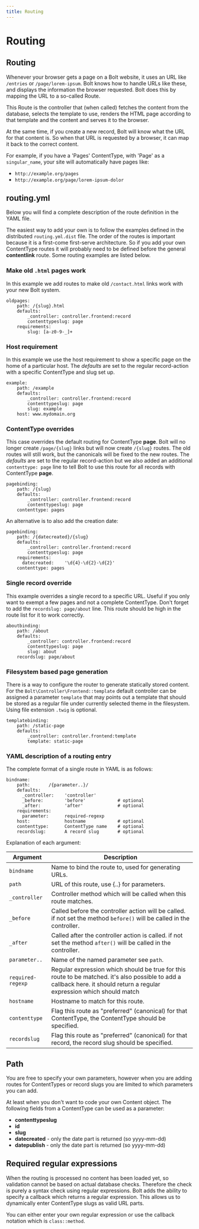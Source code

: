 ```yaml
---
title: Routing
---
```

Routing
=======

Routing
-------

Whenever your browser gets a page on a Bolt website, it uses an URL like
`/entries` or `/page/lorem-ipsum`. Bolt knows how to handle URLs like these, and
displays the information the browser requested. Bolt does this by mapping the
URL to a so-called Route.

This Route is the controller that (when called) fetches the content from the
database, selects the template to use, renders the HTML page according to that
template and the content and serves it to the browser.

At the same time, if you create a new record, Bolt will know what the URL for
that content is. So when that URL is requested by a browser, it can map it back
to the correct content.

For example, if you have a 'Pages' ContentType, with 'Page' as a
`singular_name`, your site will automatically have pages like:

  - `http://example.org/pages`
  - `http://example.org/page/lorem-ipsum-dolor`

## routing.yml

Below you will find a complete description of the route definition in the YAML
file.

The easiest way to add your own is to follow the examples defined in the
distributed `routing.yml.dist` file. The order of the routes is important
because it is a first-come first-serve architecture. So if you add your own
ContentType routes it will probably need to be defined before the general
**contentlink** route. Some routing examples are listed below.

### Make old `.html` pages work

In this example we add routes to make old `/contact.html` links work with your
new Bolt system.

```
oldpages:
    path: /{slug}.html
    defaults:
        _controller: controller.frontend:record
        contenttypeslug: page
    requirements:
        slug: [a-z0-9-_]+
```

### Host requirement

In this example we use the host requirement to show a specific page on the home
of a particular host. The _defaults_ are set to the regular record-action with a
specific ContentType and slug set up.

```
example:
    path: /example
    defaults:
        _controller: controller.frontend:record
        contenttypeslug: page
        slug: example
    host: www.mydomain.org
```

### ContentType overrides

This case overrides the default routing for ContentType **page**. Bolt will no
longer create `/page/{slug}` links but will now create `/{slug}` routes. The old
routes will still work, but the canonicals will be fixed to the new routes. The
_defaults_ are set to the regular record-action but we also added an additional
`contenttype: page` line to tell Bolt to use this route for all records with
ContentType **page**.

```
pagebinding:
    path: /{slug}
    defaults:
        _controller: controller.frontend:record
        contenttypeslug: page
    contenttype: pages
```

An alternative is to also add the creation date:

```
pagebinding:
    path: /{datecreated}/{slug}
    defaults:
        _controller: controller.frontend:record
        contenttypeslug: page
    requirements:
      datecreated:    '\d{4}-\d{2}-\d{2}'
    contenttype: pages
```

### Single record override

This example overrides a single record to a specific URL. Useful if you only
want to exempt a few pages and not a complete ContentType. Don't forget to add
the `recordslug: page/about` line. This route should be high in the route list
for it to work correctly.

```
aboutbinding:
    path: /about
    defaults:
        _controller: controller.frontend:record
        contenttypeslug: page
        slug: about
    recordslug: page/about
```

### Filesystem based page generation

There is a way to configure the router to generate statically stored content.
For the `Bolt\Controller\Frontend::template` default controller can be assigned
a parameter `template` that may points out a template that should be stored as a
regular file under currently selected theme in the filesystem. Using file
extension `.twig` is optional.

```
templatebinding:
    path: /static-page
    defaults:
        _controller: controller.frontend:template
        template: static-page
```

### YAML description of a routing entry

The complete format of a single route in YAML is as follows:

```
bindname:
    path:       /{parameter..}/
    defaults:
      _controller:    'controller'
      _before:        'before'            # optional
      _after:         'after'             # optional
    requirements:
      parameter:      required-regexp
    host:             hostname            # optional
    contenttype:      ContentType name    # optional
    recordslug:       A record slug       # optional
```

Explanation of each argument:

| Argument   | Description |
|------------|-------------|
| `bindname`    | Name to bind the route to, used for generating URLs.
| `path`        | URL of this route, use {..} for parameters.
| `_controller` | Controller method which will be called when this route matches.
| `_before`     | Called before the controller action will be called. if not set the method `before()` will be called in the controller.
| `_after`      | Called after the controller action is called. if not set the method `after()` will be called in the controller.
| `parameter..` | Name of the named parameter see `path`.
| `required-regexp` | Regular expression which should be true for this route to be matched. it's also possible to add a callback here. it should return a regular expression which should match
| `hostname`    | Hostname to match for this route.
| `contenttype` | Flag this route as "preferred" (canonical) for that ContentType, the ContentType should be specified.
| `recordslug`  | Flag this route as "preferred" (canonical) for that record, the record slug should be specified.

Path
----

You are free to specify your own parameters, however when you are adding routes
for ContentTypes or record slugs you are limited to which parameters you can
add.

At least when you don't want to code your own Content object. The following
fields from a ContentType can be used as a parameter:

  - **contenttypeslug**
  - **id**
  - **slug**
  - **datecreated** - only the date part is returned (so yyyy-mm-dd)
  - **datepublish** - only the date part is returned (so yyyy-mm-dd)

Required regular expressions
----------------------------

When the routing is processed no content has been loaded yet, so validation
cannot be based on actual database checks. Therefore the check is purely a
syntax check using regular expressions. Bolt adds the ability to specify a
callback which returns a regular expression. This allows us to dynamically enter
ContentType slugs as valid URL parts.

You can either enter your own regular expression or use the callback notation
which is `class::method`.
